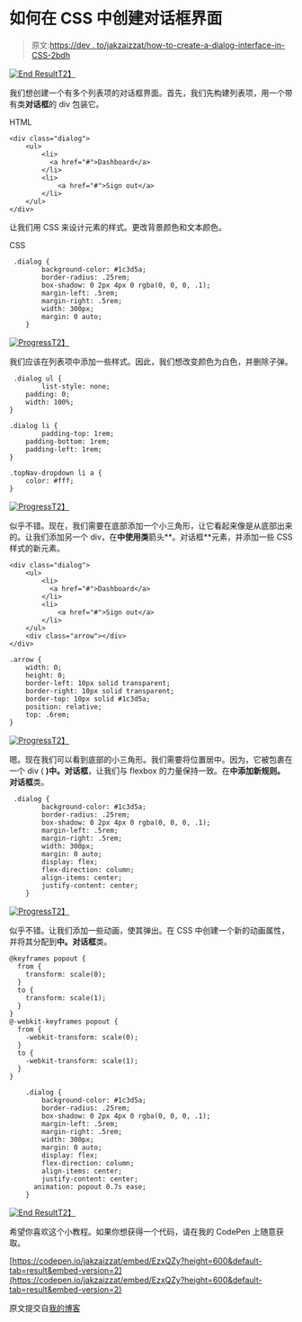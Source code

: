 # 如何在 CSS 中创建对话框界面

> 原文:[https://dev . to/jakzaizzat/how-to-create-a-dialog-interface-in-CSS-2bdh](https://dev.to/jakzaizzat/how-to-create-a-dialog-interface-in-css-2bdh)

[![End Result](../Images/29cd469375ab51b7ac55b3588ceb89f5.png)T2】](https://res.cloudinary.com/practicaldev/image/fetch/s--14Oi_SYK--/c_limit%2Cf_auto%2Cfl_progressive%2Cq_auto%2Cw_880/https://jakzaizzat.com/wp-content/uploads/2019/05/Screenshot-2019-05-06-at-3.55.40-AM.png)

我们想创建一个有多个列表项的对话框界面。首先，我们先构建列表项，用一个带有类**对话框**的 div 包装它。

HTML

```
<div class="dialog">
    <ul>
        <li>
          <a href="#">Dashboard</a>
        </li>
        <li>
            <a href="#">Sign out</a>
        </li>
    </ul>
</div> 
```

让我们用 CSS 来设计元素的样式。更改背景颜色和文本颜色。

CSS

```
 .dialog {
        background-color: #1c3d5a;
        border-radius: .25rem;
        box-shadow: 0 2px 4px 0 rgba(0, 0, 0, .1);
        margin-left: .5rem;
        margin-right: .5rem;
        width: 300px;
        margin: 0 auto;
    } 
```

[![Progress](../Images/5f895cf04d4adf82a58342e58fd02a2b.png)T2】](https://res.cloudinary.com/practicaldev/image/fetch/s--CJNXjw5R--/c_limit%2Cf_auto%2Cfl_progressive%2Cq_auto%2Cw_880/https://jakzaizzat.com/wp-content/uploads/2019/05/Screenshot-2019-05-06-at-3.59.24-AM.png)

我们应该在列表项中添加一些样式。因此，我们想改变颜色为白色，并删除子弹。

```
 .dialog ul {
        list-style: none;
    padding: 0;
    width: 100%;
}

.dialog li {
        padding-top: 1rem;
    padding-bottom: 1rem;
    padding-left: 1rem;
}

.topNav-dropdown li a {
    color: #fff;
} 
```

[![Progress](../Images/376d326c89cf8bca89cba3fe3fa17cb3.png)T2】](https://res.cloudinary.com/practicaldev/image/fetch/s--asSGQ6a3--/c_limit%2Cf_auto%2Cfl_progressive%2Cq_auto%2Cw_880/https://jakzaizzat.com/wp-content/uploads/2019/05/Screenshot-2019-05-06-at-4.02.42-AM-1.png)

似乎不错。现在，我们需要在底部添加一个小三角形，让它看起来像是从底部出来的。让我们添加另一个 div，在**中使用类**箭头**。对话框**元素，并添加一些 CSS 样式的新元素。

```
<div class="dialog">
    <ul>
        <li>
          <a href="#">Dashboard</a>
        </li>
        <li>
            <a href="#">Sign out</a>
        </li>
    </ul>
    <div class="arrow"></div>
</div> 
```

```
.arrow {
    width: 0;
    height: 0;
    border-left: 10px solid transparent;
    border-right: 10px solid transparent;
    border-top: 10px solid #1c3d5a;
    position: relative;
    top: .6rem;
} 
```

[![Progress](../Images/1a5d850277ccfdad078ffecb49d85ae3.png)T2】](https://res.cloudinary.com/practicaldev/image/fetch/s--30msHRnX--/c_limit%2Cf_auto%2Cfl_progressive%2Cq_auto%2Cw_880/https://jakzaizzat.com/wp-content/uploads/2019/05/Screenshot-2019-05-06-at-4.06.43-AM.png)

嗯。现在我们可以看到底部的小三角形。我们需要将位置居中。因为，它被包裹在一个 div ( **)中。对话框**，让我们与 flexbox 的力量保持一致。在**中添加新规则。对话框**类。

```
 .dialog {
        background-color: #1c3d5a;
        border-radius: .25rem;
        box-shadow: 0 2px 4px 0 rgba(0, 0, 0, .1);
        margin-left: .5rem;
        margin-right: .5rem;
        width: 300px;
        margin: 0 auto;
        display: flex;
        flex-direction: column;
        align-items: center;
        justify-content: center;
    } 
```

[![Progress](../Images/7562eb706a220a492f4a2b2b110a7ff9.png)T2】](https://res.cloudinary.com/practicaldev/image/fetch/s---2sqEFYs--/c_limit%2Cf_auto%2Cfl_progressive%2Cq_auto%2Cw_880/https://jakzaizzat.com/wp-content/uploads/2019/05/Screenshot-2019-05-06-at-4.08.53-AM.png)

似乎不错。让我们添加一些动画，使其弹出。在 CSS 中创建一个新的动画属性，并将其分配到**中。对话框**类。

```
@keyframes popout {
  from {
    transform: scale(0);
  }
  to {
    transform: scale(1);
  }
}
@-webkit-keyframes popout {
  from {
    -webkit-transform: scale(0);
  }
  to {
    -webkit-transform: scale(1);
  }
}

    .dialog {
        background-color: #1c3d5a;
        border-radius: .25rem;
        box-shadow: 0 2px 4px 0 rgba(0, 0, 0, .1);
        margin-left: .5rem;
        margin-right: .5rem;
        width: 300px;
        margin: 0 auto;
        display: flex;
        flex-direction: column;
        align-items: center;
        justify-content: center;
      animation: popout 0.7s ease;
    } 
```

[![End Result](../Images/1703b03fafbf7d557290e557738016d3.png)T2】](https://res.cloudinary.com/practicaldev/image/fetch/s--odRUMUlO--/c_limit%2Cf_auto%2Cfl_progressive%2Cq_66%2Cw_880/https://jakzaizzat.com/wp-content/uploads/2019/05/ezgif.com-video-to-gif.gif)

希望你喜欢这个小教程。如果你想获得一个代码，请在我的 CodePen 上随意获取。

[https://codepen.io/jakzaizzat/embed/EzxQZy?height=600&default-tab=result&embed-version=2](https://codepen.io/jakzaizzat/embed/EzxQZy?height=600&default-tab=result&embed-version=2)

原文提交自[我的博客](https://jakzaizzat.com/how-to-create-a-dialog-css/)